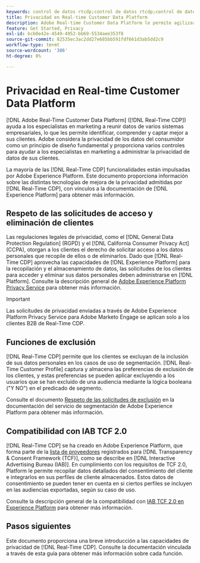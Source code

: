 ```yaml
---
keywords: control de datos rtcdp;control de datos rtcdp;control de datos del perfil de datos del cliente en tiempo real;privacidad rtcdp;privacidad rtcdp
title: Privacidad en Real-time Customer Data Platform
description: Adobe Real-time Customer Data Platform le permite agilizar el proceso de cumplimiento de las normas de privacidad en sus operaciones de datos.
feature: Get Started, Privacy
exl-id: bcb0e42e-4549-4952-bb69-5534aee353f8
source-git-commit: 82535ec3ac2dd27e685bb591fdf661d3ab5dd2c9
workflow-type: tm+mt
source-wordcount: '386'
ht-degree: 0%

---
```


# Privacidad en Real-time Customer Data Platform

[!DNL Adobe Real-Time Customer Data Platform] ([!DNL Real-Time CDP]) ayuda a los especialistas en marketing a reunir datos de varios sistemas empresariales, lo que les permite identificar, comprender y captar mejor a sus clientes. Adobe considera la privacidad de los datos del consumidor como un principio de diseño fundamental y proporciona varios controles para ayudar a los especialistas en marketing a administrar la privacidad de datos de sus clientes.

La mayoría de las [!DNL Real-Time CDP] funcionalidades están impulsadas por Adobe Experience Platform. Este documento proporciona información sobre las distintas tecnologías de mejora de la privacidad admitidas por [!DNL Real-Time CDP], con vínculos a la documentación de [!DNL Experience Platform] para obtener más información.

## Respeto de las solicitudes de acceso y eliminación de clientes

Las regulaciones legales de privacidad, como el [!DNL General Data Protection Regulation] (RGPD) y el [!DNL California Consumer Privacy Act] (CCPA), otorgan a los clientes el derecho de solicitar acceso a los datos personales que recopile de ellos o de eliminarlos. Dado que [!DNL Real-Time CDP] aprovecha las capacidades de [!DNL Experience Platform] para la recopilación y el almacenamiento de datos, las solicitudes de los clientes para acceder y eliminar sus datos personales deben administrarse en [!DNL Platform]. Consulte la descripción general de [Adobe Experience Platform Privacy Service](../../privacy-service/home.md) para obtener más información.

>[!IMPORTANT]
>
> Las solicitudes de privacidad enviadas a través de Adobe Experience Platform Privacy Service para Adobe Marketo Engage se aplican solo a los clientes B2B de Real-Time CDP.

## Funciones de exclusión

[!DNL Real-Time CDP] permite que los clientes se excluyan de la inclusión de sus datos personales en los casos de uso de segmentación. [!DNL Real-Time Customer Profile] captura y almacena las preferencias de exclusión de los clientes, y estas preferencias se pueden aplicar excluyendo a los usuarios que se han excluido de una audiencia mediante la lógica booleana (&quot;Y NO&quot;) en el predicado de segmento.

Consulte el documento [Respeto de las solicitudes de exclusión](../../segmentation/consents.md) en la documentación del servicio de segmentación de Adobe Experience Platform para obtener más información.

## Compatibilidad con IAB TCF 2.0

[!DNL Real-Time CDP] se ha creado en Adobe Experience Platform, que forma parte de la [lista de proveedores](https://iabeurope.eu/vendor-list-tcf/) registrados para [!DNL Transparency & Consent Framework (TCF)], como se describe en [!DNL Interactive Advertising Bureau (IAB)]. En cumplimiento con los requisitos de TCF 2.0, Platform le permite recopilar datos detallados del consentimiento del cliente e integrarlos en sus perfiles de cliente almacenados. Estos datos de consentimiento se pueden tener en cuenta en si ciertos perfiles se incluyen en las audiencias exportadas, según su caso de uso.

Consulte la descripción general de la compatibilidad con [IAB TCF 2.0 en Experience Platform](../../landing/governance-privacy-security/consent/iab/overview.md) para obtener más información.

## Pasos siguientes

Este documento proporciona una breve introducción a las capacidades de privacidad de [!DNL Real-Time CDP]. Consulte la documentación vinculada a través de esta guía para obtener más información sobre cada función.
